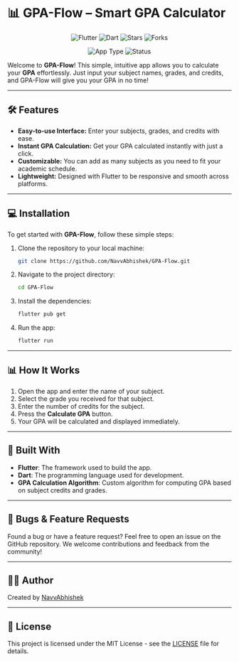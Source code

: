 # 📊 GPA-Flow – Smart GPA Calculator

<p align="center">
  <img src="https://img.shields.io/badge/Flutter-%2302569B.svg?style=for-the-badge&logo=Flutter&logoColor=white" alt="Flutter">
  <img src="https://img.shields.io/badge/Dart-%230175C2.svg?style=for-the-badge&logo=Dart&logoColor=white" alt="Dart">
  <img src="https://img.shields.io/github/stars/NavvAbhishek/GPA-Flow?style=for-the-badge&color=yellow" alt="Stars">
  <img src="https://img.shields.io/github/forks/NavvAbhishek/GPA-Flow?style=for-the-badge" alt="Forks">
</p>

<p align="center">
  <img src="https://img.shields.io/badge/📱%20App-GPA Calculator-blue?style=flat&logo=google-play" alt="App Type">
  <img src="https://img.shields.io/badge/✨%20Status-Stable-brightgreen" alt="Status">
</p>

Welcome to **GPA-Flow**! This simple, intuitive app allows you to calculate your **GPA** effortlessly. Just input your subject names, grades, and credits, and GPA-Flow will give you your GPA in no time!

---

## 🛠 Features

- **Easy-to-use Interface:** Enter your subjects, grades, and credits with ease.
- **Instant GPA Calculation:** Get your GPA calculated instantly with just a click.
- **Customizable:** You can add as many subjects as you need to fit your academic schedule.
- **Lightweight:** Designed with Flutter to be responsive and smooth across platforms.

---

## 💻 Installation

To get started with **GPA-Flow**, follow these simple steps:

1. Clone the repository to your local machine:

    ```bash
    git clone https://github.com/NavvAbhishek/GPA-Flow.git
    ```

2. Navigate to the project directory:

    ```bash
    cd GPA-Flow
    ```

3. Install the dependencies:

    ```bash
    flutter pub get
    ```

4. Run the app:

    ```bash
    flutter run
    ```

---

## 📊 How It Works

1. Open the app and enter the name of your subject.
2. Select the grade you received for that subject.
3. Enter the number of credits for the subject.
4. Press the **Calculate GPA** button.
5. Your GPA will be calculated and displayed immediately.

---

## 🤖 Built With

- **Flutter**: The framework used to build the app.
- **Dart**: The programming language used for development.
- **GPA Calculation Algorithm**: Custom algorithm for computing GPA based on subject credits and grades.

---

## 🐛 Bugs & Feature Requests

Found a bug or have a feature request? Feel free to open an issue on the GitHub repository. We welcome contributions and feedback from the community!

---

## 👨‍💻 Author

Created by [NavvAbhishek](https://github.com/NavvAbhishek)

---

## 📄 License

This project is licensed under the MIT License - see the [LICENSE](LICENSE) file for details.
